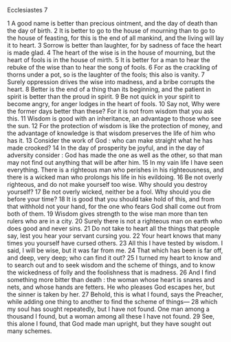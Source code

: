 Ecclesiastes 7

1	A good name is better than precious ointment, and the day of death than the day of birth.
2	It is better to go to the house of mourning than to go to the house of feasting, for this is the end of all mankind, and the living will lay it to heart.
3	Sorrow is better than laughter, for by sadness of face the heart is made glad.
4	The heart of the wise is in the house of mourning, but the heart of fools is in the house of mirth.
5	It is better for a man to hear the rebuke of the wise than to hear the song of fools.
6	For as the crackling of thorns under a pot, so is the laughter of the fools; this also is vanity.
7	Surely oppression drives the wise into madness, and a bribe corrupts the heart.
8	Better is the end of a thing than its beginning, and the patient in spirit is better than the proud in spirit.
9	Be not quick in your spirit to become angry, for anger lodges in the heart of fools.
10	Say not, Why were the former days better than these? For it is not from wisdom that you ask this.
11	Wisdom is good with an inheritance, an advantage to those who see the sun.
12	For the protection of wisdom is like the protection of money, and the advantage of knowledge is that wisdom preserves the life of him who has it.
13	Consider the work of God : who can make straight what he has made crooked?
14	In the day of prosperity be joyful, and in the day of adversity consider : God has made the one as well as the other, so that man may not find out anything that will be after him.
15	In my vain life I have seen everything. There is a righteous man who perishes in his righteousness, and there is a wicked man who prolongs his life in his evildoing.
16	Be not overly righteous, and do not make yourself too wise. Why should you destroy yourself?
17	Be not overly wicked, neither be a fool. Why should you die before your time?
18	It is good that you should take hold of this, and from that withhold not your hand, for the one who fears God shall come out from both of them.
19	Wisdom gives strength to the wise man more than ten rulers who are in a city.
20	Surely there is not a righteous man on earth who does good and never sins.
21	Do not take to heart all the things that people say, lest you hear your servant cursing you.
22	Your heart knows that many times you yourself have cursed others.
23	All this I have tested by wisdom. I said, I will be wise, but it was far from me.
24	That which has been is far off, and deep, very deep; who can find it out?
25	I turned my heart to know and to search out and to seek wisdom and the scheme of things, and to know the wickedness of folly and the foolishness that is madness.
26	And I find something more bitter than death : the woman whose heart is snares and nets, and whose hands are fetters. He who pleases God escapes her, but the sinner is taken by her.
27	Behold, this is what I found, says the Preacher, while adding one thing to another to find the scheme of things—
28	which my soul has sought repeatedly, but I have not found. One man among a thousand I found, but a woman among all these I have not found.
29	See, this alone I found, that God made man upright, but they have sought out many schemes.

